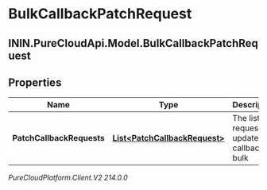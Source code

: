 # BulkCallbackPatchRequest

## ININ.PureCloudApi.Model.BulkCallbackPatchRequest

## Properties

|Name | Type | Description | Notes|
|------------ | ------------- | ------------- | -------------|
| **PatchCallbackRequests** | [**List&lt;PatchCallbackRequest&gt;**](PatchCallbackRequest) | The list of requests to update callbacks in bulk | |



_PureCloudPlatform.Client.V2 214.0.0_
